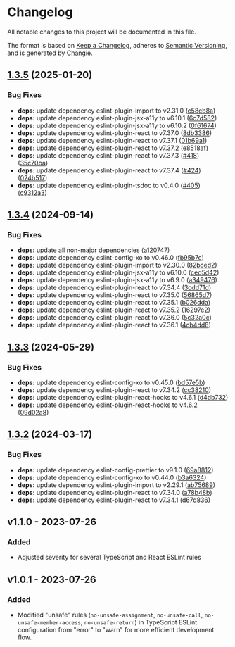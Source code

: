 # Changelog
All notable changes to this project will be documented in this file.

The format is based on [Keep a Changelog](https://keepachangelog.com/en/1.0.0/),
adheres to [Semantic Versioning](https://semver.org/spec/v2.0.0.html),
and is generated by [Changie](https://github.com/miniscruff/changie).


## [1.3.5](https://github.com/jellydn/eslint-config-productsway/compare/v1.3.4...v1.3.5) (2025-01-20)


### Bug Fixes

* **deps:** update dependency eslint-plugin-import to v2.31.0 ([c58cb8a](https://github.com/jellydn/eslint-config-productsway/commit/c58cb8a0aebf2313727b919416b59c60bffcb481))
* **deps:** update dependency eslint-plugin-jsx-a11y to v6.10.1 ([6c7d582](https://github.com/jellydn/eslint-config-productsway/commit/6c7d582d1400e2df09fe4d2bba7846f4d570d178))
* **deps:** update dependency eslint-plugin-jsx-a11y to v6.10.2 ([0f61674](https://github.com/jellydn/eslint-config-productsway/commit/0f6167415210035e450bd6d71bf92730c9fb0ba0))
* **deps:** update dependency eslint-plugin-react to v7.37.0 ([8db3386](https://github.com/jellydn/eslint-config-productsway/commit/8db33862dde0b90023dba02000758373bdf92d44))
* **deps:** update dependency eslint-plugin-react to v7.37.1 ([01b69a1](https://github.com/jellydn/eslint-config-productsway/commit/01b69a1e392632231f8ffdc3308c3617e511c417))
* **deps:** update dependency eslint-plugin-react to v7.37.2 ([e8518af](https://github.com/jellydn/eslint-config-productsway/commit/e8518af2867635b694afc3ab511fc2672e9894e0))
* **deps:** update dependency eslint-plugin-react to v7.37.3 ([#418](https://github.com/jellydn/eslint-config-productsway/issues/418)) ([35c70ba](https://github.com/jellydn/eslint-config-productsway/commit/35c70bad789bc49ae623c1c168dc868de5a86a95))
* **deps:** update dependency eslint-plugin-react to v7.37.4 ([#424](https://github.com/jellydn/eslint-config-productsway/issues/424)) ([024b517](https://github.com/jellydn/eslint-config-productsway/commit/024b51761e0a8a067b4b0f7911522ae04c896c16))
* **deps:** update dependency eslint-plugin-tsdoc to v0.4.0 ([#405](https://github.com/jellydn/eslint-config-productsway/issues/405)) ([c9312a3](https://github.com/jellydn/eslint-config-productsway/commit/c9312a3f74133571ae713e597870784bbfc88e60))

## [1.3.4](https://github.com/jellydn/eslint-config-productsway/compare/v1.3.3...v1.3.4) (2024-09-14)


### Bug Fixes

* **deps:** update all non-major dependencies ([a120747](https://github.com/jellydn/eslint-config-productsway/commit/a120747702f0ffccd828391c4491f426baa02272))
* **deps:** update dependency eslint-config-xo to v0.46.0 ([fb95b7c](https://github.com/jellydn/eslint-config-productsway/commit/fb95b7c9672bdf2f79ddcf71e742c6143241f8ba))
* **deps:** update dependency eslint-plugin-import to v2.30.0 ([82bced2](https://github.com/jellydn/eslint-config-productsway/commit/82bced2b0f3f2a79cd2da9e359c13181f1df73c5))
* **deps:** update dependency eslint-plugin-jsx-a11y to v6.10.0 ([ced5d42](https://github.com/jellydn/eslint-config-productsway/commit/ced5d422c2deb004d8ade6fc49150a5928cfaf13))
* **deps:** update dependency eslint-plugin-jsx-a11y to v6.9.0 ([a349476](https://github.com/jellydn/eslint-config-productsway/commit/a349476353afc17b2f4404b6153a5da24609ac43))
* **deps:** update dependency eslint-plugin-react to v7.34.4 ([3cdd71d](https://github.com/jellydn/eslint-config-productsway/commit/3cdd71d6f7957bff36628a7b731d885e52776eba))
* **deps:** update dependency eslint-plugin-react to v7.35.0 ([56865d7](https://github.com/jellydn/eslint-config-productsway/commit/56865d73efafbaaffeb27c0b8692da864d1c4568))
* **deps:** update dependency eslint-plugin-react to v7.35.1 ([b026dda](https://github.com/jellydn/eslint-config-productsway/commit/b026ddada31e4c39a01c1336dd967f03dde36401))
* **deps:** update dependency eslint-plugin-react to v7.35.2 ([16297e2](https://github.com/jellydn/eslint-config-productsway/commit/16297e278d7519799070bb2f1c6d47b6b219c43e))
* **deps:** update dependency eslint-plugin-react to v7.36.0 ([5c32a0c](https://github.com/jellydn/eslint-config-productsway/commit/5c32a0c3c4c434554f9fd09cfc298c21b77fa0af))
* **deps:** update dependency eslint-plugin-react to v7.36.1 ([4cb4dd8](https://github.com/jellydn/eslint-config-productsway/commit/4cb4dd83dfa77c8902c17f996436a111b1f0154d))

## [1.3.3](https://github.com/jellydn/eslint-config-productsway/compare/v1.3.2...v1.3.3) (2024-05-29)


### Bug Fixes

* **deps:** update dependency eslint-config-xo to v0.45.0 ([bd57e5b](https://github.com/jellydn/eslint-config-productsway/commit/bd57e5b9bc9d1a898269a27ab101b65343e07b02))
* **deps:** update dependency eslint-plugin-react to v7.34.2 ([cc38210](https://github.com/jellydn/eslint-config-productsway/commit/cc38210f9ba276597cd5f01c58746b17bf580430))
* **deps:** update dependency eslint-plugin-react-hooks to v4.6.1 ([d4db732](https://github.com/jellydn/eslint-config-productsway/commit/d4db732292b68004cf08c29d15ad4d121f895032))
* **deps:** update dependency eslint-plugin-react-hooks to v4.6.2 ([09d02a8](https://github.com/jellydn/eslint-config-productsway/commit/09d02a8bca2b920c2ed797cba06a95bfe96f5a74))

## [1.3.2](https://github.com/jellydn/eslint-config-productsway/compare/v1.3.1...v1.3.2) (2024-03-17)


### Bug Fixes

* **deps:** update dependency eslint-config-prettier to v9.1.0 ([69a8812](https://github.com/jellydn/eslint-config-productsway/commit/69a8812451e82ba8664fa7861bb3f3baf36b29ba))
* **deps:** update dependency eslint-config-xo to v0.44.0 ([b3a6324](https://github.com/jellydn/eslint-config-productsway/commit/b3a6324bed791a3c2e0f61fc7d0be1f31dbd0385))
* **deps:** update dependency eslint-plugin-import to v2.29.1 ([ab75689](https://github.com/jellydn/eslint-config-productsway/commit/ab75689b36454853ce14c13d357981b23f6ea665))
* **deps:** update dependency eslint-plugin-react to v7.34.0 ([a78b48b](https://github.com/jellydn/eslint-config-productsway/commit/a78b48b57103b8e2608c33ab3aac52f51772d9d6))
* **deps:** update dependency eslint-plugin-react to v7.34.1 ([d67d836](https://github.com/jellydn/eslint-config-productsway/commit/d67d83689d2c10dfc3a160eac6766f1fde3557ef))

## v1.1.0 - 2023-07-26
### Added
* Adjusted severity for several TypeScript and React ESLint rules

## v1.0.1 - 2023-07-26

### Added

-   Modified "unsafe" rules (`no-unsafe-assignment`, `no-unsafe-call`, `no-unsafe-member-access`, `no-unsafe-return`) in TypeScript ESLint configuration from "error" to "warn" for more efficient development flow.
